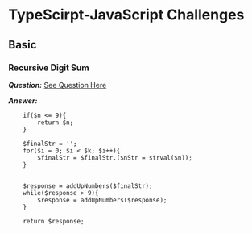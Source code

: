 
# TypeScirpt-JavaScript Challenges

## Basic 

### Recursive Digit Sum 

***Question:*** [See Question Here](https://www.hackerrank.com/challenges/one-week-preparation-kit-recursive-digit-sum/problem?isFullScreen=true&h_l=interview&playlist_slugs%5B%5D=preparation-kits&playlist_slugs%5B%5D=one-week-preparation-kit&playlist_slugs%5B%5D=one-week-day-four)

***Answer:***

```
    if($n <= 9){
        return $n;
    }
    
    $finalStr = '';
    for($i = 0; $i < $k; $i++){
        $finalStr = $finalStr.($nStr = strval($n));        
    }
    
    
    $response = addUpNumbers($finalStr);
    while($response > 9){
        $response = addUpNumbers($response);
    }
    
    return $response;
```
